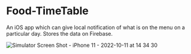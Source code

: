 # Food-TimeTable
An iOS app which can give local notification of what is on the menu on a particular day. Stores the data on Firebase.

![Simulator Screen Shot - iPhone 11 - 2022-10-11 at 14 34 30](https://user-images.githubusercontent.com/93584013/195047567-5a35256c-61fa-4f5d-bea7-d8e99b12d4b8.png)
